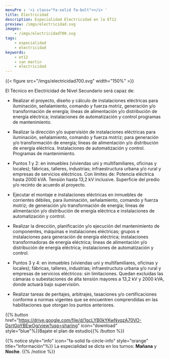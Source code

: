 ```yaml
---
menuPre : '<i class="fa-solid fa-bolt"></i> '
title: Electricidad
description: Especialidad Electricidad en la ET12
preview: /imgs/electricidad.svg
images:
    - /imgs/electricidad700.svg
tags:
    - especialidad
    - electricidad
keywords:
    - et12
    - san martin
    - electricidad
---
```


{{< figure src="/imgs/electricidad700.svg" width="150%" >}}

El Técnico en Electricidad de Nivel Secundario será capaz de:

- Realizar el proyecto, diseño y cálculo de instalaciones eléctricas para iluminación, señalamiento, comando y fuerza motriz, generación y/o transformación de energía; líneas de alimentación y/o distribución de energía eléctrica; instalaciones de automatización y control programas de mantenimiento.

- Realizar la dirección y/o supervisión de instalaciones eléctricas para iluminación, señalamiento, comando y fuerza motriz; para generación y/o transformación de energía; líneas de alimentación y/o distribución de energía eléctrica. Instalaciones de automatización y control. Programas de mantenimiento.

- Puntos 1 y 2: en inmuebles (viviendas uni y multifamiliares, oficinas y locales); fábricas, talleres, industrias; infraestructura urbana y/o rural y empresas de servicios eléctricos. Con límites de: Potencia eléctrica hasta 2000 kVA. Tensión hasta 13,2 kV inclusive. Superficie del predio y/o recinto de acuerdo al proyecto.

- Ejecutar el montaje e instalaciones eléctricas en inmuebles de corrientes débiles, para iluminación, señalamiento, comando y fuerza motriz; de generación y/o transformación de energía; líneas de alimentación y/o distribución de energía eléctrica e instalaciones de automatización y control.

- Realizar la dirección, planificación y/o ejecución del mantenimiento de componentes, máquinas e instalaciones eléctricas; grupos e instalaciones para generación de energía eléctrica; instalaciones transformadoras de energía eléctrica; líneas de alimentación y/o distribución de energía eléctrica; instalaciones de automatización y control.

- Puntos 3 y 4: en inmuebles (viviendas uni y multifamiliares, oficinas y locales); fábricas, talleres, industrias; infraestructura urbana y/o rural y empresas de servicios eléctricos: sin limitaciones. Quedan excluidas las cámaras o subestaciones de alta tensión mayores a 13,2 kV y 2000 kVA, donde actuará bajo supervisión.

- Realizar tareas de peritajes, arbitrajes, tasaciones y/o certificaciones conforme a normas vigentes que se encuentren comprendidas en las habilitaciones que otorgan los puntos anteriores.

{{% button href="https://drive.google.com/file/d/1gcLYB0kYKwNvqzA70VO-DsrtGpYBEwOg/view?usp=sharing" icon="download" style="blue"%}}Bajate el plan de estudio{{% /button %}}

{{% notice style="info" icon="fa-solid fa-circle-info" style="orange" title="Información"%}}
La especialidad se dicta en los turnos: **Mañana** y **Noche**.
{{% /notice %}}